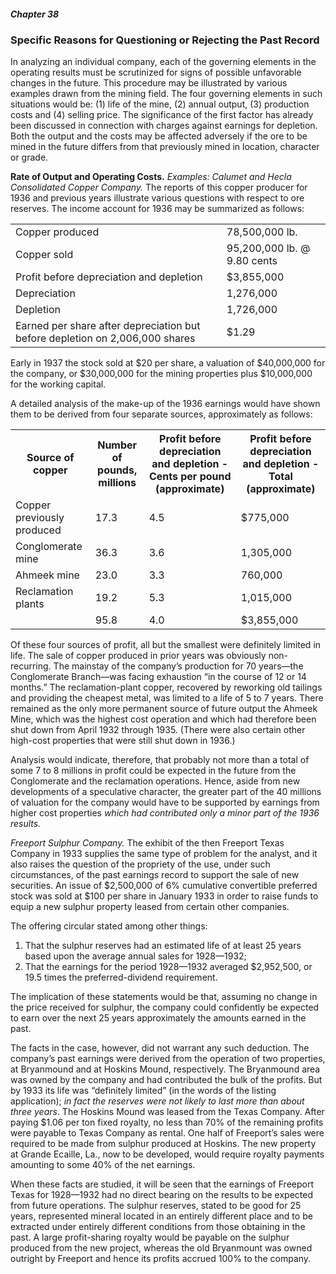 ##### Chapter 38

### Specific Reasons for Questioning or Rejecting the Past Record

In analyzing an individual company, each of the governing elements in the operating results must be scrutinized for signs of possible unfavorable changes in the future. This procedure may be illustrated by various examples drawn from the mining field. The four governing elements in such situations would be: (1) life of the mine, (2) annual output, (3) production costs and (4) selling price. The significance of the first factor has already been discussed in connection with charges against earnings for depletion. Both the output and the costs may be affected adversely if the ore to be mined in the future differs from that previously mined in location, character or grade.

**Rate of Output and Operating Costs.** *Examples: Calumet and Hecla Consolidated Copper Company.* The reports of this copper producer for 1936 and previous years illustrate various questions with respect to ore reserves. The income account for 1936 may be summarized as follows:

<table>
  <tr>
    <td>Copper produced</td>
    <td>78,500,000 lb.</td>
  </tr>
  <tr>
    <td>Copper sold</td>
    <td>95,200,000 lb. @ 9.80 cents</td>
  </tr>
  <tr>
    <td>Profit before depreciation and depletion</td>
    <td>$3,855,000</td>
  </tr>
  <tr>
    <td>Depreciation</td>
    <td>1,276,000</td>
  </tr>
  <tr>
    <td>Depletion</td>
    <td>1,726,000</td>
  </tr>
  <tr>
    <td>Earned per share after depreciation but before depletion on 2,006,000 shares</td>
    <td>$1.29</td>
  </tr>
</table>

Early in 1937 the stock sold at $20 per share, a valuation of $40,000,000 for the company, or $30,000,000 for the mining properties plus $10,000,000 for the working capital.

A detailed analysis of the make-up of the 1936 earnings would have shown them to be derived from four separate sources, approximately as follows:

<table>
  <tr>
    <th>Source of copper</th>
    <th>Number of pounds, millions</th>
    <th>Profit before depreciation and depletion - Cents per pound (approximate)</th>
    <th>Profit before depreciation and depletion - Total (approximate)</th>
  </tr>
  <tr>
    <td>Copper previously produced</td>
    <td>17.3</td>
    <td>4.5</td>
    <td>$775,000</td>
  </tr>
  <tr>
    <td>Conglomerate mine</td>
    <td>36.3</td>
    <td>3.6</td>
    <td>1,305,000</td>
  </tr>
  <tr>
    <td>Ahmeek mine</td>
    <td>23.0</td>
    <td>3.3</td>
    <td>760,000</td>
  </tr>
  <tr>
    <td>Reclamation plants</td>
    <td>19.2</td>
    <td>5.3</td>
    <td>1,015,000</td>
  </tr>
  <tr>
    <td>&nbsp;</td>
    <td>95.8</td>
    <td>4.0</td>
    <td>$3,855,000</td>
  </tr>
</table>

Of these four sources of profit, all but the smallest were definitely limited in life. The sale of copper produced in prior years was obviously non-recurring. The mainstay of the company’s production for 70 years—the Conglomerate Branch—was facing exhaustion “in the course of 12 or 14 months.” The reclamation-plant copper, recovered by reworking old tailings and providing the cheapest metal, was limited to a life of 5 to 7 years. There remained as the only more permanent source of future output the Ahmeek Mine, which was the highest cost operation and which had therefore been shut down from April 1932 through 1935. (There were also certain other high-cost properties that were still shut down in 1936.)

Analysis would indicate, therefore, that probably not more than a total of some 7 to 8 millions in profit could be expected in the future from the Conglomerate and the reclamation operations. Hence, aside from new developments of a speculative character, the greater part of the 40 millions of valuation for the company would have to be supported by earnings from higher cost properties *which had contributed only a minor part of the 1936 results.*

*Freeport Sulphur Company.* The exhibit of the then Freeport Texas Company in 1933 supplies the same type of problem for the analyst, and it also raises the question of the propriety of the use, under such circumstances, of the past earnings record to support the sale of new securities. An issue of $2,500,000 of 6% cumulative convertible preferred stock was sold at $100 per share in January 1933 in order to raise funds to equip a new sulphur property leased from certain other companies.

The offering circular stated among other things:

1. That the sulphur reserves had an estimated life of at least 25 years based upon the average annual sales for 1928—1932;
2. That the earnings for the period 1928—1932 averaged $2,952,500, or 19.5 times the preferred-dividend requirement.

The implication of these statements would be that, assuming no change in the price received for sulphur, the company could confidently be expected to earn over the next 25 years approximately the amounts earned in the past.

The facts in the case, however, did not warrant any such deduction. The company’s past earnings were derived from the operation of two properties, at Bryanmound and at Hoskins Mound, respectively. The Bryanmound area was owned by the company and had contributed the bulk of the profits. But by 1933 its life was “definitely limited” (in the words of the listing application); *in fact the reserves were not likely to last more than about three years*. The Hoskins Mound was leased from the Texas Company. After paying $1.06 per ton fixed royalty, no less than 70% of the remaining profits were payable to Texas Company as rental. One half of Freeport’s sales were required to be made from sulphur produced at Hoskins. The new property at Grande Ecaille, La., now to be developed, would require royalty payments amounting to some 40% of the net earnings.

When these facts are studied, it will be seen that the earnings of Freeport Texas for 1928—1932 had no direct bearing on the results to be expected from future operations. The sulphur reserves, stated to be good for 25 years, represented mineral located in an entirely different place and to be extracted under entirely different conditions from those obtaining in the past. A large profit-sharing royalty would be payable on the sulphur produced from the new project, whereas the old Bryanmount was owned outright by Freeport and hence its profits accrued 100% to the company.

